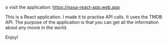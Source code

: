 o visit the application: https://nasa-react-app.web.app

This is a React application. 
I made it to practise API calls. It uses the TMDB API. The purpose of the application is that you can get 
all the information about any movie in the world.

Enjoy!
